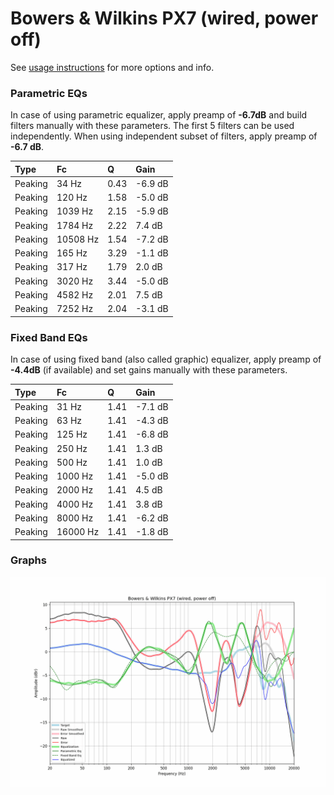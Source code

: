 # Bowers & Wilkins PX7 (wired, power off)
See [usage instructions](https://github.com/jaakkopasanen/AutoEq#usage) for more options and info.

### Parametric EQs
In case of using parametric equalizer, apply preamp of **-6.7dB** and build filters manually
with these parameters. The first 5 filters can be used independently.
When using independent subset of filters, apply preamp of **-6.7 dB**.

| Type    | Fc       |    Q | Gain    |
|:--------|:---------|:-----|:--------|
| Peaking | 34 Hz    | 0.43 | -6.9 dB |
| Peaking | 120 Hz   | 1.58 | -5.0 dB |
| Peaking | 1039 Hz  | 2.15 | -5.9 dB |
| Peaking | 1784 Hz  | 2.22 | 7.4 dB  |
| Peaking | 10508 Hz | 1.54 | -7.2 dB |
| Peaking | 165 Hz   | 3.29 | -1.1 dB |
| Peaking | 317 Hz   | 1.79 | 2.0 dB  |
| Peaking | 3020 Hz  | 3.44 | -5.0 dB |
| Peaking | 4582 Hz  | 2.01 | 7.5 dB  |
| Peaking | 7252 Hz  | 2.04 | -3.1 dB |

### Fixed Band EQs
In case of using fixed band (also called graphic) equalizer, apply preamp of **-4.4dB**
(if available) and set gains manually with these parameters.

| Type    | Fc       |    Q | Gain    |
|:--------|:---------|:-----|:--------|
| Peaking | 31 Hz    | 1.41 | -7.1 dB |
| Peaking | 63 Hz    | 1.41 | -4.3 dB |
| Peaking | 125 Hz   | 1.41 | -6.8 dB |
| Peaking | 250 Hz   | 1.41 | 1.3 dB  |
| Peaking | 500 Hz   | 1.41 | 1.0 dB  |
| Peaking | 1000 Hz  | 1.41 | -5.0 dB |
| Peaking | 2000 Hz  | 1.41 | 4.5 dB  |
| Peaking | 4000 Hz  | 1.41 | 3.8 dB  |
| Peaking | 8000 Hz  | 1.41 | -6.2 dB |
| Peaking | 16000 Hz | 1.41 | -1.8 dB |

### Graphs
![](./Bowers%20&%20Wilkins%20PX7%20(wired,%20power%20off).png)